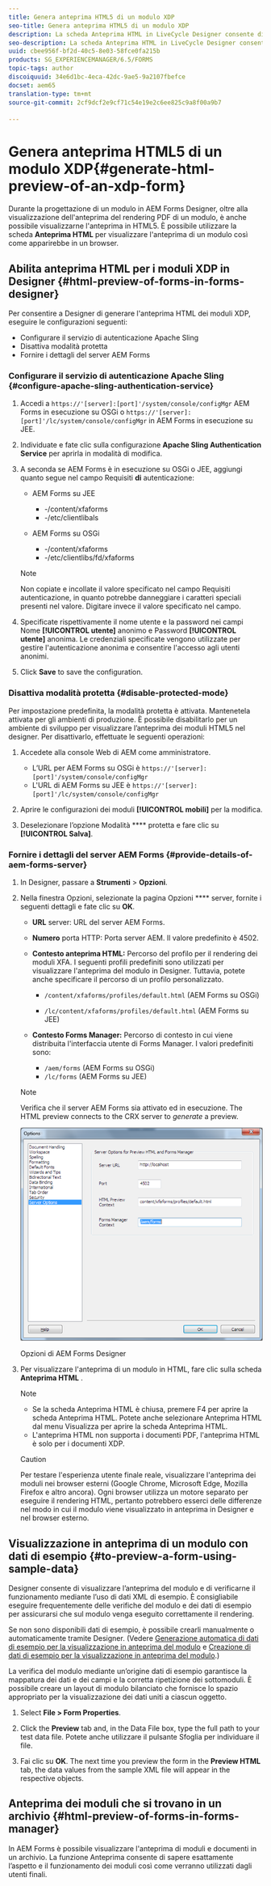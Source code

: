 ```yaml
---
title: Genera anteprima HTML5 di un modulo XDP
seo-title: Genera anteprima HTML5 di un modulo XDP
description: La scheda Anteprima HTML in LiveCycle Designer consente di visualizzare l'anteprima dei moduli così come vengono visualizzati in un browser.
seo-description: La scheda Anteprima HTML in LiveCycle Designer consente di visualizzare l'anteprima dei moduli così come vengono visualizzati in un browser.
uuid: cbee956f-bf2d-40c5-8e03-58fce0fa215b
products: SG_EXPERIENCEMANAGER/6.5/FORMS
topic-tags: author
discoiquuid: 34e6d1bc-4eca-42dc-9ae5-9a2107fbefce
docset: aem65
translation-type: tm+mt
source-git-commit: 2cf9dcf2e9cf71c54e19e2c6ee825c9a8f00a9b7

---
```



# Genera anteprima HTML5 di un modulo XDP{#generate-html-preview-of-an-xdp-form}

Durante la progettazione di un modulo in AEM Forms Designer, oltre alla visualizzazione dell&#39;anteprima del rendering PDF di un modulo, è anche possibile visualizzarne l&#39;anteprima in HTML5. È possibile utilizzare la scheda **Anteprima HTML** per visualizzare l&#39;anteprima di un modulo così come apparirebbe in un browser.

## Abilita anteprima HTML per i moduli XDP in Designer {#html-preview-of-forms-in-forms-designer}

Per consentire a Designer di generare l&#39;anteprima HTML dei moduli XDP, eseguire le configurazioni seguenti:

* Configurare il servizio di autenticazione Apache Sling
* Disattiva modalità protetta
* Fornire i dettagli del server AEM Forms

### Configurare il servizio di autenticazione Apache Sling {#configure-apache-sling-authentication-service}

1. Accedi a `https://'[server]:[port]'/system/console/configMgr` AEM Forms in esecuzione su OSGi o
   `https://'[server]:[port]'/lc/system/console/configMgr` in AEM Forms in esecuzione su JEE.
1. Individuate e fate clic sulla configurazione **Apache Sling Authentication Service** per aprirla in modalità di modifica.

1. A seconda se AEM Forms è in esecuzione su OSGi o JEE, aggiungi quanto segue nel campo Requisiti **di** autenticazione:

   * AEM Forms su JEE

      * -/content/xfaforms
      * -/etc/clientlibals
   * AEM Forms su OSGi

      * -/content/xfaforms
      * -/etc/clientlibs/fd/xfaforms
   >[!NOTE]
   >
   >Non copiate e incollate il valore specificato nel campo Requisiti autenticazione, in quanto potrebbe danneggiare i caratteri speciali presenti nel valore. Digitare invece il valore specificato nel campo.

1. Specificate rispettivamente il nome utente e la password nei campi Nome **[!UICONTROL utente]** anonimo e Password **[!UICONTROL utente]** anonima. Le credenziali specificate vengono utilizzate per gestire l&#39;autenticazione anonima e consentire l&#39;accesso agli utenti anonimi.
1. Click **Save** to save the configuration.

### Disattiva modalità protetta {#disable-protected-mode}

Per impostazione predefinita, la modalità [](../../forms/using/get-xdp-pdf-documents-aem.md) protetta è attivata. Mantenetela attivata per gli ambienti di produzione. È possibile disabilitarlo per un ambiente di sviluppo per visualizzare l’anteprima dei moduli HTML5 nel designer. Per disattivarlo, effettuate le seguenti operazioni:

1. Accedete alla console Web di AEM come amministratore.

   * L’URL per AEM Forms su OSGi è `https://'[server]:[port]'/system/console/configMgr`
   * L&#39;URL di AEM Forms su JEE è `https://'[server]:[port]'/lc/system/console/configMgr`

1. Aprire le configurazioni dei moduli **[!UICONTROL mobili]** per la modifica.
1. Deselezionare l’opzione Modalità **** protetta e fare clic su **[!UICONTROL Salva]**.

### Fornire i dettagli del server AEM Forms {#provide-details-of-aem-forms-server}

1. In Designer, passare a **Strumenti** > **Opzioni**.
1. Nella finestra Opzioni, selezionate la pagina Opzioni **** server, fornite i seguenti dettagli e fate clic su **OK**.

   * **URL** server: URL del server AEM Forms.

   * **Numero** porta HTTP: Porta server AEM. Il valore predefinito è 4502.
   * **Contesto anteprima HTML:** Percorso del profilo per il rendering dei moduli XFA. I seguenti profili predefiniti sono utilizzati per visualizzare l&#39;anteprima del modulo in Designer. Tuttavia, potete anche specificare il percorso di un profilo personalizzato.

      * `/content/xfaforms/profiles/default.html` (AEM Forms su OSGi)

      * `/lc/content/xfaforms/profiles/default.html` (AEM Forms su JEE)
   * **Contesto Forms Manager:** Percorso di contesto in cui viene distribuita l&#39;interfaccia utente di Forms Manager. I valori predefiniti sono:

      * `/aem/forms` (AEM Forms su OSGi)
      * `/lc/forms` (AEM Forms su JEE)
   >[!NOTE]
   >
   >Verifica che il server AEM Forms sia attivato ed in esecuzione. The HTML preview connects to the CRX server to *generate* a preview.

   ![Opzioni di AEM Forms Designer ](assets/server_options.png)

   Opzioni di AEM Forms Designer

1. Per visualizzare l&#39;anteprima di un modulo in HTML, fare clic sulla scheda **Anteprima HTML** .

   >[!NOTE]
   >
   >
   >
   >
   >    * Se la scheda Anteprima HTML è chiusa, premere F4 per aprire la scheda Anteprima HTML. Potete anche selezionare Anteprima HTML dal menu Visualizza per aprire la scheda Anteprima HTML.
   >    * L&#39;anteprima HTML non supporta i documenti PDF, l&#39;anteprima HTML è solo per i documenti XDP.


   >[!CAUTION]
   >
   >Per testare l&#39;esperienza utente finale reale, visualizzare l&#39;anteprima dei moduli nei browser esterni (Google Chrome, Microsoft Edge, Mozilla Firefox e altro ancora). Ogni browser utilizza un motore separato per eseguire il rendering HTML, pertanto potrebbero esserci delle differenze nel modo in cui il modulo viene visualizzato in anteprima in Designer e nel browser esterno.

## Visualizzazione in anteprima di un modulo con dati di esempio {#to-preview-a-form-using-sample-data}

Designer consente di visualizzare l’anteprima del modulo e di verificarne il funzionamento mediante l’uso di dati XML di esempio. È consigliabile eseguire frequentemente delle verifiche del modulo e dei dati di esempio per assicurarsi che sul modulo venga eseguito correttamente il rendering.

Se non sono disponibili dati di esempio, è possibile crearli manualmente o automaticamente tramite Designer. (Vedere [Generazione automatica di dati di esempio per la visualizzazione in anteprima del modulo](https://help.adobe.com/en_US/AEMForms/6.1/DesignerHelp/WS107c29ade9134a2c136ae6f212a1f379c94-8000.2.html#WS92d06802c76abadb-728f46ac129b395660c-7efe.2) e [Creazione di dati di esempio per la visualizzazione in anteprima del modulo](https://help.adobe.com/en_US/AEMForms/6.1/DesignerHelp/WS107c29ade9134a2c136ae6f212a1f379c94-8000.2.html#WS92d06802c76abadb-728f46ac129b395660c-7eff.2).)

La verifica del modulo mediante un’origine dati di esempio garantisce la mappatura dei dati e dei campi e la corretta ripetizione dei sottomoduli. È possibile creare un layout di modulo bilanciato che fornisce lo spazio appropriato per la visualizzazione dei dati uniti a ciascun oggetto.

1. Select **File > Form Properties**.

1. Click the **Preview** tab and, in the Data File box, type the full path to your test data file. Potete anche utilizzare il pulsante Sfoglia per individuare il file.

1. Fai clic su **OK**. The next time you preview the form in the **Preview HTML** tab, the data values from the sample XML file will appear in the respective objects.

## Anteprima dei moduli che si trovano in un archivio {#html-preview-of-forms-in-forms-manager}

In AEM Forms è possibile visualizzare l&#39;anteprima di moduli e documenti in un archivio. La funzione Anteprima consente di sapere esattamente l’aspetto e il funzionamento dei moduli così come verranno utilizzati dagli utenti finali.
